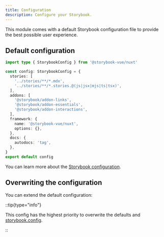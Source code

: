 ```yaml
---
title: Configuration
description: Configure your Storybook.
---
```


This module comes with a default Storybook configuration file to provide the best possible user experience.

## Default configuration

```ts [main.ts]
import type { StorybookConfig } from '@storybook-vue/nuxt'

const config: StorybookConfig = {
  stories: [
    '../stories/**/*.mdx',
    '../stories/**/*.stories.@(js|jsx|mjs|ts|tsx)',
  ],
  addons: [
    '@storybook/addon-links',
    '@storybook/addon-essentials',
    '@storybook/addon-interactions',
  ],
  framework: {
    name: '@storybook-vue/nuxt',
    options: {},
  },
  docs: {
    autodocs: 'tag',
  },
}
export default config
```

You can learn more about the [Storybook configuration](https://storybook.js.org/docs/configure).

## Overwriting the configuration

You can extend the default configuration:

::tip{type="info"}

This config has the highest priority to overwrite the defaults and [storybook.config](#config-option).

::

